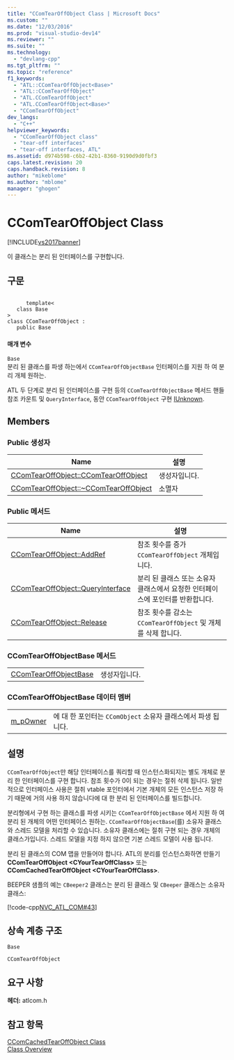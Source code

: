 ```yaml
---
title: "CComTearOffObject Class | Microsoft Docs"
ms.custom: ""
ms.date: "12/03/2016"
ms.prod: "visual-studio-dev14"
ms.reviewer: ""
ms.suite: ""
ms.technology: 
  - "devlang-cpp"
ms.tgt_pltfrm: ""
ms.topic: "reference"
f1_keywords: 
  - "ATL::CComTearOffObject<Base>"
  - "ATL::CComTearOffObject"
  - "ATL.CComTearOffObject"
  - "ATL.CComTearOffObject<Base>"
  - "CComTearOffObject"
dev_langs: 
  - "C++"
helpviewer_keywords: 
  - "CComTearOffObject class"
  - "tear-off interfaces"
  - "tear-off interfaces, ATL"
ms.assetid: d974b598-c6b2-42b1-8360-9190d9d0fbf3
caps.latest.revision: 20
caps.handback.revision: 8
author: "mikeblome"
ms.author: "mblome"
manager: "ghogen"
---
```

# CComTearOffObject Class
[!INCLUDE[vs2017banner](../../assembler/inline/includes/vs2017banner.md)]

이 클래스는 분리 된 인터페이스를 구현합니다.  
  
## 구문  
  
```  
  
      template<  
   class Base   
>  
class CComTearOffObject :  
   public Base  
```  
  
#### 매개 변수  
 `Base`  
 분리 된 클래스를 파생 하는에서 `CComTearOffObjectBase` 인터페이스를 지원 하 여 분리 개체 원하는.  
  
 ATL 두 단계로 분리 된 인터페이스를 구현 등의 `CComTearOffObjectBase` 메서드 핸들 참조 카운트 및 `QueryInterface`, 동안 `CComTearOffObject` 구현  [IUnknown](http://msdn.microsoft.com/library/windows/desktop/ms680509).  
  
## Members  
  
### Public 생성자  
  
|Name|설명|  
|----------|--------|  
|[CComTearOffObject::CComTearOffObject](../Topic/CComTearOffObject::CComTearOffObject.md)|생성자입니다.|  
|[CComTearOffObject::~CComTearOffObject](../Topic/CComTearOffObject::~CComTearOffObject.md)|소멸자|  
  
### Public 메서드  
  
|Name|설명|  
|----------|--------|  
|[CComTearOffObject::AddRef](../Topic/CComTearOffObject::AddRef.md)|참조 횟수를 증가 `CComTearOffObject` 개체입니다.|  
|[CComTearOffObject::QueryInterface](../Topic/CComTearOffObject::QueryInterface.md)|분리 된 클래스 또는 소유자 클래스에서 요청한 인터페이스에 포인터를 반환합니다.|  
|[CComTearOffObject::Release](../Topic/CComTearOffObject::Release.md)|참조 횟수를 감소는 `CComTearOffObject` 및 개체를 삭제 합니다.|  
  
### CComTearOffObjectBase 메서드  
  
|||  
|-|-|  
|[CComTearOffObjectBase](../Topic/CComTearOffObject::CComTearOffObjectBase.md)|생성자입니다.|  
  
### CComTearOffObjectBase 데이터 멤버  
  
|||  
|-|-|  
|[m\_pOwner](../Topic/CComTearOffObject::m_pOwner.md)|에 대 한 포인터는 `CComObject` 소유자 클래스에서 파생 됩니다.|  
  
## 설명  
 `CComTearOffObject`만 해당 인터페이스를 쿼리할 때 인스턴스화되지는 별도 개체로 분리 한 인터페이스를 구현 합니다.  참조 횟수가 0이 되는 경우는 절취 삭제 됩니다.  일반적으로 인터페이스 사용은 절취 vtable 포인터에서 기본 개체의 모든 인스턴스 저장 하기 때문에 거의 사용 하지 않습니다에 대 한 분리 된 인터페이스를 빌드합니다.  
  
 분리형에서 구현 하는 클래스를 파생 시키는 `CComTearOffObjectBase` 에서 지원 하 여 분리 된 개체의 어떤 인터페이스 원하는.  `CComTearOffObjectBase`\(를\) 소유자 클래스와 스레드 모델을 처리할 수 있습니다.  소유자 클래스에는 절취 구현 되는 경우 개체의 클래스가입니다.  스레드 모델을 지정 하지 않으면 기본 스레드 모델이 사용 됩니다.  
  
 분리 된 클래스의 COM 맵을 만들어야 합니다.  ATL의 분리를 인스턴스화하면 만들기  **CComTearOffObject \<CYourTearOffClass\>** 또는  **CComCachedTearOffObject \<CYourTearOffClass\>**.  
  
 BEEPER 샘플의 예는 `CBeeper2` 클래스는 분리 된 클래스 및 `CBeeper` 클래스는 소유자 클래스:  
  
 [!code-cpp[NVC_ATL_COM#43](../../atl/codesnippet/CPP/ccomtearoffobject-class_1.h)]  
  
## 상속 계층 구조  
 `Base`  
  
 `CComTearOffObject`  
  
## 요구 사항  
 **헤더:**  atlcom.h  
  
## 참고 항목  
 [CComCachedTearOffObject Class](../../atl/reference/ccomcachedtearoffobject-class.md)   
 [Class Overview](../../atl/atl-class-overview.md)